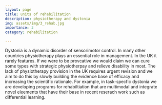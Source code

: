 ```yaml
---
layout: page
title: units of rehabilitation
description: physiotherapy and dystonia
img: assets/img/3_rehab.jpg
importance: 3
category: rehabilitation

---
```

Dystonia is a dynamic disorder of sensorimotor control.  In many other countries physiotherapy plays an essential role in management.  In the UK it rarely features.  If we were to be provcative we would claim we can cure some types with strategic physiotherpay and relieve disability in most.  The lack of physiotherapy provision in the UK requires urgent revision and we aim to do this by slowly building the evidence base of efficacy and increasing the scientific rationale. For example, in task-specfic dystonia we are developing programs for rehabiltiation that are multimodal and integrate novel eleements that have their base in recent reserach work such as differential learning. 
